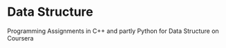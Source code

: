 # Data Structure
Programming Assignments in C++ and partly Python for Data Structure on Coursera

<!---
[Coursera Certificate for Data Structure](https://coursera.org/share/fac160238254a65534f2337245d0581b)
-->
